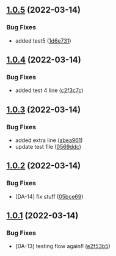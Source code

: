 ## [1.0.5](https://github.com/appicompany/demo-appi/compare/v1.0.4...v1.0.5) (2022-03-14)


### Bug Fixes

* added test5 ([1d6e731](https://github.com/appicompany/demo-appi/commit/1d6e731f9aea6029b62046fe107daa4b068dbd6c))



## [1.0.4](https://github.com/appicompany/demo-appi/compare/v1.0.3...v1.0.4) (2022-03-14)


### Bug Fixes

* added test 4 line ([c2f3c7c](https://github.com/appicompany/demo-appi/commit/c2f3c7c713ff943c5263279f4aa91a8c56408cb6))



## [1.0.3](https://github.com/appicompany/demo-appi/compare/v1.0.2...v1.0.3) (2022-03-14)


### Bug Fixes

* added extra line ([abea961](https://github.com/appicompany/demo-appi/commit/abea961d8581af4d6bf8514a102e65ad19fb5b43))
* update test file ([0569ddc](https://github.com/appicompany/demo-appi/commit/0569ddcba88e71def24dfa83aae5921d0d383caf))



## [1.0.2](https://github.com/appicompany/demo-appi/compare/v1.0.1...v1.0.2) (2022-03-14)


### Bug Fixes

* [DA-14] fix stuff ([05bce69](https://github.com/appicompany/demo-appi/commit/05bce691e124ec29ac084b5e871ca409a0b713f7))



## [1.0.1](https://github.com/appicompany/demo-appi/compare/v1.0.0...v1.0.1) (2022-03-14)


### Bug Fixes

* [DA-13] testing flow again!! ([e2f53b5](https://github.com/appicompany/demo-appi/commit/e2f53b50d88c602271dda59307127fefeff720ea))



